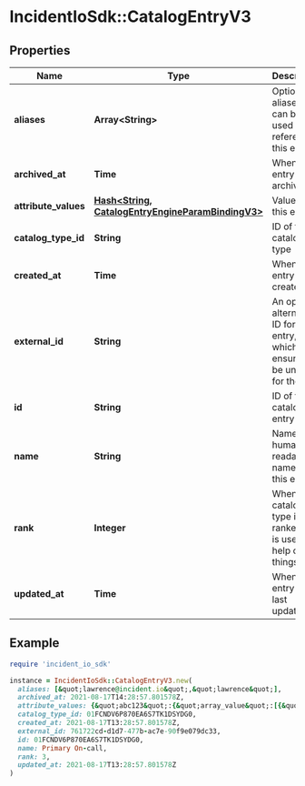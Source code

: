 # IncidentIoSdk::CatalogEntryV3

## Properties

| Name | Type | Description | Notes |
| ---- | ---- | ----------- | ----- |
| **aliases** | **Array&lt;String&gt;** | Optional aliases that can be used to reference this entry |  |
| **archived_at** | **Time** | When this entry was archived | [optional] |
| **attribute_values** | [**Hash&lt;String, CatalogEntryEngineParamBindingV3&gt;**](CatalogEntryEngineParamBindingV3.md) | Values of this entry |  |
| **catalog_type_id** | **String** | ID of this catalog type |  |
| **created_at** | **Time** | When this entry was created |  |
| **external_id** | **String** | An optional alternative ID for this entry, which is ensured to be unique for the type | [optional] |
| **id** | **String** | ID of this catalog entry |  |
| **name** | **String** | Name is the human readable name of this entry |  |
| **rank** | **Integer** | When catalog type is ranked, this is used to help order things |  |
| **updated_at** | **Time** | When this entry was last updated |  |

## Example

```ruby
require 'incident_io_sdk'

instance = IncidentIoSdk::CatalogEntryV3.new(
  aliases: [&quot;lawrence@incident.io&quot;,&quot;lawrence&quot;],
  archived_at: 2021-08-17T14:28:57.801578Z,
  attribute_values: {&quot;abc123&quot;:{&quot;array_value&quot;:[{&quot;label&quot;:&quot;Lawrence Jones&quot;,&quot;literal&quot;:&quot;SEV123&quot;}],&quot;value&quot;:{&quot;label&quot;:&quot;Lawrence Jones&quot;,&quot;literal&quot;:&quot;SEV123&quot;}}},
  catalog_type_id: 01FCNDV6P870EA6S7TK1DSYDG0,
  created_at: 2021-08-17T13:28:57.801578Z,
  external_id: 761722cd-d1d7-477b-ac7e-90f9e079dc33,
  id: 01FCNDV6P870EA6S7TK1DSYDG0,
  name: Primary On-call,
  rank: 3,
  updated_at: 2021-08-17T13:28:57.801578Z
)
```

